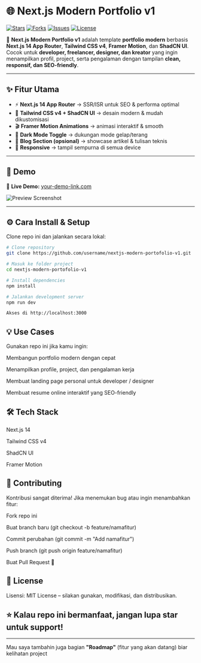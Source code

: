 # 🌐 Next.js Modern Portfolio v1

[![Stars](https://img.shields.io/github/stars/username/nextjs-modern-portofolio-v1?style=social)](https://github.com/username/nextjs-modern-portofolio-v1/stargazers)
[![Forks](https://img.shields.io/github/forks/username/nextjs-modern-portofolio-v1?style=social)](https://github.com/RumasorengFadil/nextjs-modern-portofolio-v1/network/members)
[![Issues](https://img.shields.io/github/issues/username/nextjs-modern-portofolio-v1)](https://github.com/RumasorengFadil/nextjs-modern-portofolio-v1/issues)
[![License](https://img.shields.io/github/license/username/nextjs-modern-portofolio-v1)](./LICENSE)

🚀 **Next.js Modern Portfolio v1** adalah template **portfolio modern** berbasis **Next.js 14 App Router**, **Tailwind CSS v4**, **Framer Motion**, dan **ShadCN UI**.  
Cocok untuk **developer, freelancer, designer, dan kreator** yang ingin menampilkan profil, project, serta pengalaman dengan tampilan **clean, responsif, dan SEO-friendly**.

---

## ✨ Fitur Utama

- ⚡ **Next.js 14 App Router** → SSR/ISR untuk SEO & performa optimal  
- 🎨 **Tailwind CSS v4 + ShadCN UI** → desain modern & mudah dikustomisasi  
- 🎬 **Framer Motion Animations** → animasi interaktif & smooth  
- 🌙 **Dark Mode Toggle** → dukungan mode gelap/terang  
- 📂 **Blog Section (opsional)** → showcase artikel & tulisan teknis  
- 📱 **Responsive** → tampil sempurna di semua device  

---

## 📸 Demo

🔗 **Live Demo:** [your-demo-link.com](https://your-demo-link.com)  

![Preview Screenshot](./public/preview.png)

---

## ⚙️ Cara Install & Setup

Clone repo ini dan jalankan secara lokal:

```bash
# Clone repository
git clone https://github.com/username/nextjs-modern-portofolio-v1.git

# Masuk ke folder project
cd nextjs-modern-portofolio-v1

# Install dependencies
npm install

# Jalankan development server
npm run dev

Akses di http://localhost:3000
```

## 💡 Use Cases

Gunakan repo ini jika kamu ingin:

Membangun portfolio modern dengan cepat

Menampilkan profile, project, dan pengalaman kerja

Membuat landing page personal untuk developer / designer

Membuat resume online interaktif yang SEO-friendly

## 🛠️ Tech Stack

Next.js 14

Tailwind CSS v4

ShadCN UI

Framer Motion

## 🤝 Contributing

Kontribusi sangat diterima!
Jika menemukan bug atau ingin menambahkan fitur:

Fork repo ini

Buat branch baru (git checkout -b feature/namafitur)

Commit perubahan (git commit -m "Add namafitur")

Push branch (git push origin feature/namafitur)

Buat Pull Request 🎉

## 📄 License

Lisensi: MIT License
 – silakan gunakan, modifikasi, dan distribusikan.

## ⭐ Kalau repo ini bermanfaat, jangan lupa star untuk support!


---

Mau saya tambahin juga bagian **"Roadmap"** (fitur yang akan datang) biar kelihatan project 